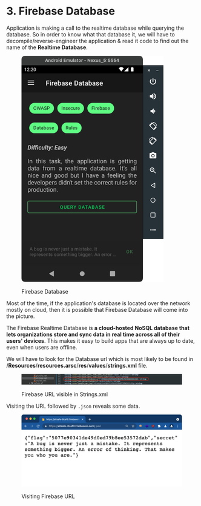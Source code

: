 # 3. Firebase Database

Application is making a call to the realtime database while querying the database. So in order to know what that database it, we will have to decompile/reverse-engineer the application & read it code to find out the name of the **Realtime Database**.

<figure><img src="../../.gitbook/assets/3.1 firebase url.png" alt="" width="375"><figcaption><p>Firebase Database</p></figcaption></figure>



Most of the time, if the application's database is located over the network mostly on cloud, then it is possible that Firebase Database will come into the picture.

The Firebase Realtime Database is **a cloud-hosted NoSQL database that lets organizations store and sync data in real time across all of their users' devices**. This makes it easy to build apps that are always up to date, even when users are offline.

We will have to look for the Database url which is most likely to be found in /**Resources**/**resources.arsc**/**res**/**values**/**strings.xml** file.

<figure><img src="../../.gitbook/assets/3.2 firebase url.png" alt=""><figcaption><p>Firebase URL visible in Strings.xml</p></figcaption></figure>



Visiting the URL followed by `.json` reveals some data.

<figure><img src="../../.gitbook/assets/3.3 firebase url.png" alt=""><figcaption><p>Visiting Firebase URL</p></figcaption></figure>









